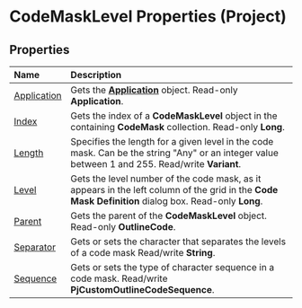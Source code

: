 
# CodeMaskLevel Properties (Project)

## Properties



|**Name**|**Description**|
|:-----|:-----|
|[Application](51365cbe-a4a4-712f-2fb5-7c38077a9b4b.md)|Gets the  **[Application](8eb91712-7784-a102-38c0-19bb056c27e9.md)** object. Read-only **Application**.|
|[Index](434006d5-c1da-d0f0-abd1-22791321284d.md)|Gets the index of a  **CodeMaskLevel** object in the containing **CodeMask** collection. Read-only **Long**.|
|[Length](64c89e59-dc8e-9ed0-f0a6-b7d7db23cb78.md)|Specifies the length for a given level in the code mask. Can be the string "Any" or an integer value between 1 and 255. Read/write  **Variant**.|
|[Level](aa8319cb-8199-c695-fd73-aef81708619f.md)|Gets the level number of the code mask, as it appears in the left column of the grid in the  **Code Mask Definition** dialog box. Read-only **Long**.|
|[Parent](de0d7817-c13b-d17e-6550-937b9219db65.md)|Gets the parent of the  **CodeMaskLevel** object. Read-only **OutlineCode**.|
|[Separator](e439e778-1aee-3469-3d88-79489b7715fd.md)|Gets or sets the character that separates the levels of a code mask Read/write  **String**.|
|[Sequence](539629b7-eb7d-aaf0-3278-39bd80494303.md)|Gets or sets the type of character sequence in a code mask. Read/write  **PjCustomOutlineCodeSequence**.|
